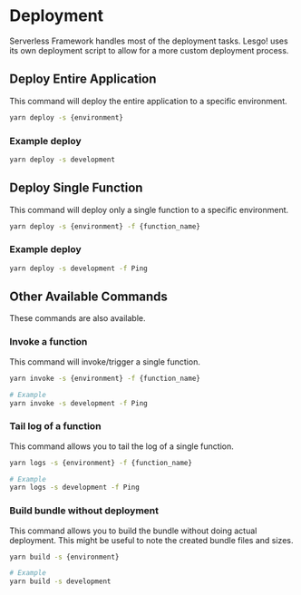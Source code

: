 # Deployment

Serverless Framework handles most of the deployment tasks. Lesgo! uses its own deployment script to allow for a more custom deployment process.

## Deploy Entire Application

This command will deploy the entire application to a specific environment.

```bash
yarn deploy -s {environment}
```

### Example deploy

```bash
yarn deploy -s development
```

## Deploy Single Function

This command will deploy only a single function to a specific environment.

```bash
yarn deploy -s {environment} -f {function_name}
```

### Example deploy

```bash
yarn deploy -s development -f Ping
```

## Other Available Commands

These commands are also available.

### Invoke a function

This command will invoke/trigger a single function.

```bash
yarn invoke -s {environment} -f {function_name}

# Example
yarn invoke -s development -f Ping
```

### Tail log of a function

This command allows you to tail the log of a single function.

```bash
yarn logs -s {environment} -f {function_name}

# Example
yarn logs -s development -f Ping
```

### Build bundle without deployment

This command allows you to build the bundle without doing actual deployment. This might be useful to note the created bundle files and sizes.

```bash
yarn build -s {environment}

# Example
yarn build -s development
```

